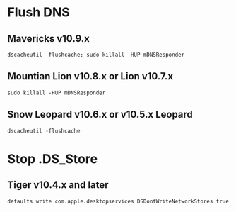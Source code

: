 # Flush DNS

## Mavericks v10.9.x
`dscacheutil -flushcache; sudo killall -HUP mDNSResponder`

## Mountian Lion v10.8.x or Lion v10.7.x
`sudo killall -HUP mDNSResponder`

## Snow Leopard v10.6.x or v10.5.x Leopard
`dscacheutil -flushcache`

# Stop .DS_Store

## Tiger v10.4.x and later
`defaults write com.apple.desktopservices DSDontWriteNetworkStores true`



